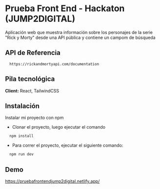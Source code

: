 # Prueba Front End - Hackaton (JUMP2DIGITAL)

Aplicación web que muestra información sobre los personajes de la serie "Rick y
Morty" desde una API pública y contiene un campom de búsqueda

## API de Referencia

```https
  https://rickandmortyapi.com/documentation
```

## Pila tecnológica

**Client:** React, TailwindCSS

## Instalación

Instalar mi proyecto con npm

- Clonar el proyecto, luego ejecutar el comando

```bash
  npm install
```

- Para correr el proyecto, ejecutar el siguiente comando:

```bash
  npm run dev
```

## Demo
https://pruebafrontendjump2digital.netlify.app/
